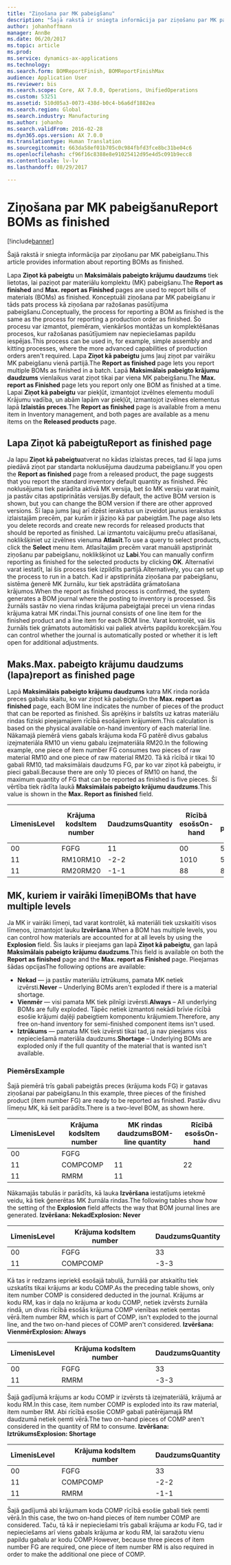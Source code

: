 ```yaml
---
title: "Ziņošana par MK pabeigšanu"
description: "Šajā rakstā ir sniegta informācija par ziņošanu par MK pabeigšanu."
author: johanhoffmann
manager: AnnBe
ms.date: 06/20/2017
ms.topic: article
ms.prod: 
ms.service: dynamics-ax-applications
ms.technology: 
ms.search.form: BOMReportFinish, BOMReportFinishMax
audience: Application User
ms.reviewer: bis
ms.search.scope: Core, AX 7.0.0, Operations, UnifiedOperations
ms.custom: 53251
ms.assetid: 510d05a3-0073-438d-b0c4-b6a6df1882ea
ms.search.region: Global
ms.search.industry: Manufacturing
ms.author: johanho
ms.search.validFrom: 2016-02-28
ms.dyn365.ops.version: AX 7.0.0
ms.translationtype: Human Translation
ms.sourcegitcommit: 663da58ef01b705c0c984fbfd3fce8bc31be04c6
ms.openlocfilehash: cf96f16c8388e8e91025412d95e4d5c091b9ecc8
ms.contentlocale: lv-lv
ms.lasthandoff: 08/29/2017

---
```


# <a name="report-boms-as-finished"></a><span data-ttu-id="a2ce1-103">Ziņošana par MK pabeigšanu</span><span class="sxs-lookup"><span data-stu-id="a2ce1-103">Report BOMs as finished</span></span>

[!include[banner](../includes/banner.md)]


<span data-ttu-id="a2ce1-104">Šajā rakstā ir sniegta informācija par ziņošanu par MK pabeigšanu.</span><span class="sxs-lookup"><span data-stu-id="a2ce1-104">This article provides information about reporting BOMs as finished.</span></span>

<span data-ttu-id="a2ce1-105">Lapa **Ziņot kā pabeigtu** un **Maksimālais pabeigto krājumu daudzums** tiek lietotas, lai paziņot par materiālu komplektu (MK) pabeigšanu.</span><span class="sxs-lookup"><span data-stu-id="a2ce1-105">The **Report as finished** and **Max. report as Finished** pages are used to report bills of materials (BOMs) as finished.</span></span> <span data-ttu-id="a2ce1-106">Konceptuāli ziņošana par MK pabeigšanu ir tāds pats process kā ziņošana par ražošanas pasūtījuma pabeigšanu.</span><span class="sxs-lookup"><span data-stu-id="a2ce1-106">Conceptually, the process for reporting a BOM as finished is the same as the process for reporting a production order as finished.</span></span> <span data-ttu-id="a2ce1-107">Šo procesu var izmantot, piemēram, vienkāršos montāžas un komplektēšanas procesos, kur ražošanas pasūtījumiem nav nepieciešamas papildu iespējas.</span><span class="sxs-lookup"><span data-stu-id="a2ce1-107">This process can be used in, for example, simple assembly and kitting processes, where the more advanced capabilities of production orders aren't required.</span></span> <span data-ttu-id="a2ce1-108">Lapa **Ziņot kā pabeigtu** jums ļauj ziņot par vairāku MK pabeigšanu vienā partijā.</span><span class="sxs-lookup"><span data-stu-id="a2ce1-108">The **Report as finished** page lets you report multiple BOMs as finished in a batch.</span></span> <span data-ttu-id="a2ce1-109">Lapā **Maksimālais pabeigto krājumu daudzums** vienlaikus varat ziņot tikai par viena MK pabeigšanu.</span><span class="sxs-lookup"><span data-stu-id="a2ce1-109">The **Max. report as Finished** page lets you report only one BOM as finished at a time.</span></span> <span data-ttu-id="a2ce1-110">Lapai **Ziņot kā pabeigtu** var piekļūt, izmantojot izvēlnes elementu modulī Krājumu vadība, un abām lapām var piekļūt, izmantojot izvēlnes elementus lapā **Izlaistās preces**.</span><span class="sxs-lookup"><span data-stu-id="a2ce1-110">The **Report as finished** page is available from a menu item in Inventory management, and both pages are available as a menu items on the **Released products** page.</span></span>

## <a name="report-as-finished-page"></a><span data-ttu-id="a2ce1-111">Lapa Ziņot kā pabeigtu</span><span class="sxs-lookup"><span data-stu-id="a2ce1-111">Report as finished page</span></span>
<span data-ttu-id="a2ce1-112">Ja lapu **Ziņot kā pabeigtu**atverat no kādas izlaistas preces, tad šī lapa jums piedāvā ziņot par standarta noklusējuma daudzuma pabeigšanu.</span><span class="sxs-lookup"><span data-stu-id="a2ce1-112">If you open the **Report as finished** page from a released product, the page suggests that you report the standard inventory default quantity as finished.</span></span> <span data-ttu-id="a2ce1-113">Pēc noklusējuma tiek parādīta aktīvā MK versija, bet šo MK versiju varat mainīt, ja pastāv citas apstiprinātās versijas.</span><span class="sxs-lookup"><span data-stu-id="a2ce1-113">By default, the active BOM version is shown, but you can change the BOM version if there are other approved versions.</span></span> <span data-ttu-id="a2ce1-114">Šī lapa jums ļauj arī dzēst ierakstus un izveidot jaunus ierakstus izlaistajām precēm, par kurām ir jāziņo kā par pabeigtām.</span><span class="sxs-lookup"><span data-stu-id="a2ce1-114">The page also lets you delete records and create new records for released products that should be reported as finished.</span></span> <span data-ttu-id="a2ce1-115">Lai izmantotu vaicājumu preču atlasīšanai, noklikšķiniet uz izvēlnes vienuma **Atlasīt**.</span><span class="sxs-lookup"><span data-stu-id="a2ce1-115">To use a query to select products, click the **Select** menu item.</span></span> <span data-ttu-id="a2ce1-116">Atlasītajām precēm varat manuāli apstiprināt ziņošanu par pabeigšanu, noklikšķinot uz **Labi**.</span><span class="sxs-lookup"><span data-stu-id="a2ce1-116">You can manually confirm reporting as finished for the selected products by clicking **OK**.</span></span> <span data-ttu-id="a2ce1-117">Alternatīvi varat iestatīt, lai šis process tiek izpildīts partijā.</span><span class="sxs-lookup"><span data-stu-id="a2ce1-117">Alternatively, you can set up the process to run in a batch.</span></span> <span data-ttu-id="a2ce1-118">Kad ir apstiprināta ziņošana par pabeigšanu, sistēma ģenerē MK žurnālu, kur tiek apstrādāta grāmatošana krājumos.</span><span class="sxs-lookup"><span data-stu-id="a2ce1-118">When the report as finished process is confirmed, the system generates a BOM journal where the posting to inventory is processed.</span></span> <span data-ttu-id="a2ce1-119">Šis žurnāls sastāv no viena rindas krājuma pabeigtajai precei un viena rindas krājuma katrai MK rindai.</span><span class="sxs-lookup"><span data-stu-id="a2ce1-119">This journal consists of one line item for the finished product and a line item for each BOM line.</span></span> <span data-ttu-id="a2ce1-120">Varat kontrolēt, vai šis žurnāls tiek grāmatots automātiski vai paliek atvērts papildu korekcijām.</span><span class="sxs-lookup"><span data-stu-id="a2ce1-120">You can control whether the journal is automatically posted or whether it is left open for additional adjustments.</span></span>

## <a name="max-report-as-finished-page"></a><span data-ttu-id="a2ce1-121">Maks.</span><span class="sxs-lookup"><span data-stu-id="a2ce1-121">Max.</span></span> <span data-ttu-id="a2ce1-122">pabeigto krājumu daudzums (lapa)</span><span class="sxs-lookup"><span data-stu-id="a2ce1-122">report as finished page</span></span>
<span data-ttu-id="a2ce1-123">Lapā **Maksimālais pabeigto krājumu daudzums** katra MK rinda norāda preces gabalu skaitu, ko var ziņot kā pabeigtu.</span><span class="sxs-lookup"><span data-stu-id="a2ce1-123">On the **Max. report as finished** page, each BOM line indicates the number of pieces of the product that can be reported as finished.</span></span> <span data-ttu-id="a2ce1-124">Šis aprēķins ir balstīts uz katras materiālu rindas fiziski pieejamajiem rīcībā esošajiem krājumiem.</span><span class="sxs-lookup"><span data-stu-id="a2ce1-124">This calculation is based on the physical available on-hand inventory of each material line.</span></span> <span data-ttu-id="a2ce1-125">Nākamajā piemērā viens gabals krājuma koda FG patērē divus gabalus izejmateriāla RM10 un vienu gabalu izejmateriāla RM20.</span><span class="sxs-lookup"><span data-stu-id="a2ce1-125">In the following example, one piece of item number FG consumes two pieces of raw material RM10 and one piece of raw material RM20.</span></span> <span data-ttu-id="a2ce1-126">Tā kā rīcībā ir tikai 10 gabali RM10, tad maksimālais daudzums FG, par ko var ziņot kā pabeigtu, ir pieci gabali.</span><span class="sxs-lookup"><span data-stu-id="a2ce1-126">Because there are only 10 pieces of RM10 on hand, the maximum quantity of FG that can be reported as finished is five pieces.</span></span> <span data-ttu-id="a2ce1-127">Šī vērtība tiek rādīta laukā **Maksimālais pabeigto krājumu daudzums**.</span><span class="sxs-lookup"><span data-stu-id="a2ce1-127">This value is shown in the **Max. Report as finished** field.</span></span>

| <span data-ttu-id="a2ce1-128">Līmenis</span><span class="sxs-lookup"><span data-stu-id="a2ce1-128">Level</span></span> | <span data-ttu-id="a2ce1-129">Krājuma kods</span><span class="sxs-lookup"><span data-stu-id="a2ce1-129">Item number</span></span> | <span data-ttu-id="a2ce1-130">Daudzums</span><span class="sxs-lookup"><span data-stu-id="a2ce1-130">Quantity</span></span> | <span data-ttu-id="a2ce1-131">Rīcībā esošs</span><span class="sxs-lookup"><span data-stu-id="a2ce1-131">On-hand</span></span> | <span data-ttu-id="a2ce1-132">Maks.</span><span class="sxs-lookup"><span data-stu-id="a2ce1-132">Max.</span></span> <span data-ttu-id="a2ce1-133">Ziņot kā pabeigtu</span><span class="sxs-lookup"><span data-stu-id="a2ce1-133">Report as finished</span></span> |
|-------|-------------|----------|---------|-------------------------|
| <span data-ttu-id="a2ce1-134">0</span><span class="sxs-lookup"><span data-stu-id="a2ce1-134">0</span></span>     | <span data-ttu-id="a2ce1-135">FG</span><span class="sxs-lookup"><span data-stu-id="a2ce1-135">FG</span></span>          |  <span data-ttu-id="a2ce1-136">1</span><span class="sxs-lookup"><span data-stu-id="a2ce1-136">1</span></span>       | <span data-ttu-id="a2ce1-137">0</span><span class="sxs-lookup"><span data-stu-id="a2ce1-137">0</span></span>       | <span data-ttu-id="a2ce1-138">5</span><span class="sxs-lookup"><span data-stu-id="a2ce1-138">5</span></span>                       |
| <span data-ttu-id="a2ce1-139">1</span><span class="sxs-lookup"><span data-stu-id="a2ce1-139">1</span></span>     | <span data-ttu-id="a2ce1-140">RM10</span><span class="sxs-lookup"><span data-stu-id="a2ce1-140">RM10</span></span>        | <span data-ttu-id="a2ce1-141">-2</span><span class="sxs-lookup"><span data-stu-id="a2ce1-141">-2</span></span>       | <span data-ttu-id="a2ce1-142">10</span><span class="sxs-lookup"><span data-stu-id="a2ce1-142">10</span></span>      | <span data-ttu-id="a2ce1-143">5</span><span class="sxs-lookup"><span data-stu-id="a2ce1-143">5</span></span>                       |
| <span data-ttu-id="a2ce1-144">1</span><span class="sxs-lookup"><span data-stu-id="a2ce1-144">1</span></span>     | <span data-ttu-id="a2ce1-145">RM20</span><span class="sxs-lookup"><span data-stu-id="a2ce1-145">RM20</span></span>        | <span data-ttu-id="a2ce1-146">-1</span><span class="sxs-lookup"><span data-stu-id="a2ce1-146">-1</span></span>       |  <span data-ttu-id="a2ce1-147">8</span><span class="sxs-lookup"><span data-stu-id="a2ce1-147">8</span></span>      | <span data-ttu-id="a2ce1-148">8</span><span class="sxs-lookup"><span data-stu-id="a2ce1-148">8</span></span>                       |

## <a name="boms-that-have-multiple-levels"></a><span data-ttu-id="a2ce1-149">MK, kuriem ir vairāki līmeņi</span><span class="sxs-lookup"><span data-stu-id="a2ce1-149">BOMs that have multiple levels</span></span>
<span data-ttu-id="a2ce1-150">Ja MK ir vairāki līmeņi, tad varat kontrolēt, kā materiāli tiek uzskaitīti visos līmeņos, izmantojot lauku **Izvēršana**.</span><span class="sxs-lookup"><span data-stu-id="a2ce1-150">When a BOM has multiple levels, you can control how materials are accounted for at all levels by using the **Explosion** field.</span></span> <span data-ttu-id="a2ce1-151">Šis lauks ir pieejams gan lapā **Ziņot kā pabeigtu**, gan lapā **Maksimālais pabeigto krājumu daudzums**.</span><span class="sxs-lookup"><span data-stu-id="a2ce1-151">This field is available on both the **Report as finished** page and the **Max. report as Finished** page.</span></span> <span data-ttu-id="a2ce1-152">Pieejamas šādas opcijas</span><span class="sxs-lookup"><span data-stu-id="a2ce1-152">The following options are available:</span></span>

-   <span data-ttu-id="a2ce1-153">**Nekad** — ja pastāv materiālu iztrūkums, pamata MK netiek izvērsti.</span><span class="sxs-lookup"><span data-stu-id="a2ce1-153">**Never** – Underlying BOMs aren't exploded if there is a material shortage.</span></span>
-   <span data-ttu-id="a2ce1-154">**Vienmēr** — visi pamata MK tiek pilnīgi izvērsti.</span><span class="sxs-lookup"><span data-stu-id="a2ce1-154">**Always** – All underlying BOMs are fully exploded.</span></span> <span data-ttu-id="a2ce1-155">Tāpēc netiek izmantoti nekādi brīvie rīcībā esošie krājumi daļēji pabeigtiem komponentu krājumiem.</span><span class="sxs-lookup"><span data-stu-id="a2ce1-155">Therefore, any free on-hand inventory for semi-finished component items isn't used.</span></span>
-   <span data-ttu-id="a2ce1-156">**Iztrūkums** — pamata MK tiek izvērsti tikai tad, ja nav pieejams viss nepieciešamā materiāla daudzums.</span><span class="sxs-lookup"><span data-stu-id="a2ce1-156">**Shortage** – Underlying BOMs are exploded only if the full quantity of the material that is wanted isn't available.</span></span>

### <a name="example"></a><span data-ttu-id="a2ce1-157">Piemērs</span><span class="sxs-lookup"><span data-stu-id="a2ce1-157">Example</span></span>

<span data-ttu-id="a2ce1-158">Šajā piemērā trīs gabali pabeigtās preces (krājuma kods FG) ir gatavas ziņošanai par pabeigšanu.</span><span class="sxs-lookup"><span data-stu-id="a2ce1-158">In this example, three pieces of the finished product (item number FG) are ready to be reported as finished.</span></span> <span data-ttu-id="a2ce1-159">Pastāv divu līmeņu MK, kā šeit parādīts.</span><span class="sxs-lookup"><span data-stu-id="a2ce1-159">There is a two-level BOM, as shown here.</span></span>

| <span data-ttu-id="a2ce1-160">Līmenis</span><span class="sxs-lookup"><span data-stu-id="a2ce1-160">Level</span></span> | <span data-ttu-id="a2ce1-161">Krājuma kods</span><span class="sxs-lookup"><span data-stu-id="a2ce1-161">Item number</span></span> | <span data-ttu-id="a2ce1-162">MK rindas daudzums</span><span class="sxs-lookup"><span data-stu-id="a2ce1-162">BOM-line quantity</span></span> | <span data-ttu-id="a2ce1-163">Rīcībā esošs</span><span class="sxs-lookup"><span data-stu-id="a2ce1-163">On-hand</span></span> |
|-------|-------------|-------------------|---------|
| <span data-ttu-id="a2ce1-164">0</span><span class="sxs-lookup"><span data-stu-id="a2ce1-164">0</span></span>     | <span data-ttu-id="a2ce1-165">FG</span><span class="sxs-lookup"><span data-stu-id="a2ce1-165">FG</span></span>          |                   |         |
| <span data-ttu-id="a2ce1-166">1</span><span class="sxs-lookup"><span data-stu-id="a2ce1-166">1</span></span>     | <span data-ttu-id="a2ce1-167">COMP</span><span class="sxs-lookup"><span data-stu-id="a2ce1-167">COMP</span></span>        | <span data-ttu-id="a2ce1-168">1</span><span class="sxs-lookup"><span data-stu-id="a2ce1-168">1</span></span>                 | <span data-ttu-id="a2ce1-169">2</span><span class="sxs-lookup"><span data-stu-id="a2ce1-169">2</span></span>       |
| <span data-ttu-id="a2ce1-170">1</span><span class="sxs-lookup"><span data-stu-id="a2ce1-170">1</span></span>     | <span data-ttu-id="a2ce1-171">RM</span><span class="sxs-lookup"><span data-stu-id="a2ce1-171">RM</span></span>          | <span data-ttu-id="a2ce1-172">1</span><span class="sxs-lookup"><span data-stu-id="a2ce1-172">1</span></span>                 |         |

<span data-ttu-id="a2ce1-173">Nākamajās tabulās ir parādīts, kā lauka **Izvēršana** iestatījums ietekmē veidu, kā tiek ģenerētas MK žurnāla rindas.</span><span class="sxs-lookup"><span data-stu-id="a2ce1-173">The following tables show how the setting of the **Explosion** field affects the way that BOM journal lines are generated.</span></span> <span data-ttu-id="a2ce1-174">**Izvēršana: Nekad**</span><span class="sxs-lookup"><span data-stu-id="a2ce1-174">**Explosion: Never**</span></span>

| <span data-ttu-id="a2ce1-175">Līmenis</span><span class="sxs-lookup"><span data-stu-id="a2ce1-175">Level</span></span> | <span data-ttu-id="a2ce1-176">Krājuma kods</span><span class="sxs-lookup"><span data-stu-id="a2ce1-176">Item number</span></span> | <span data-ttu-id="a2ce1-177">Daudzums</span><span class="sxs-lookup"><span data-stu-id="a2ce1-177">Quantity</span></span> |
|-------|-------------|----------|
| <span data-ttu-id="a2ce1-178">0</span><span class="sxs-lookup"><span data-stu-id="a2ce1-178">0</span></span>     | <span data-ttu-id="a2ce1-179">FG</span><span class="sxs-lookup"><span data-stu-id="a2ce1-179">FG</span></span>          | <span data-ttu-id="a2ce1-180">3</span><span class="sxs-lookup"><span data-stu-id="a2ce1-180">3</span></span>        |
| <span data-ttu-id="a2ce1-181">1</span><span class="sxs-lookup"><span data-stu-id="a2ce1-181">1</span></span>     | <span data-ttu-id="a2ce1-182">COMP</span><span class="sxs-lookup"><span data-stu-id="a2ce1-182">COMP</span></span>        | <span data-ttu-id="a2ce1-183">-3</span><span class="sxs-lookup"><span data-stu-id="a2ce1-183">-3</span></span>       |

<span data-ttu-id="a2ce1-184">Kā tas ir redzams iepriekš esošajā tabulā, žurnālā par atskaitītu tiek uzskatīts tikai krājums ar kodu COMP.</span><span class="sxs-lookup"><span data-stu-id="a2ce1-184">As the preceding table shows, only item number COMP is considered deducted in the journal.</span></span> <span data-ttu-id="a2ce1-185">Krājums ar kodu RM, kas ir daļa no krājuma ar kodu COMP, netiek izvērsts žurnāla rindā, un divas rīcībā esošās krājuma COMP vienības netiek ņemtas vērā.</span><span class="sxs-lookup"><span data-stu-id="a2ce1-185">Item number RM, which is part of COMP, isn't exploded to the journal line, and the two on-hand pieces of COMP aren't considered.</span></span> <span data-ttu-id="a2ce1-186">**Izvēršana: Vienmēr**</span><span class="sxs-lookup"><span data-stu-id="a2ce1-186">**Explosion: Always**</span></span>

| <span data-ttu-id="a2ce1-187">Līmenis</span><span class="sxs-lookup"><span data-stu-id="a2ce1-187">Level</span></span> | <span data-ttu-id="a2ce1-188">Krājuma kods</span><span class="sxs-lookup"><span data-stu-id="a2ce1-188">Item number</span></span> | <span data-ttu-id="a2ce1-189">Daudzums</span><span class="sxs-lookup"><span data-stu-id="a2ce1-189">Quantity</span></span> |
|-------|-------------|----------|
| <span data-ttu-id="a2ce1-190">0</span><span class="sxs-lookup"><span data-stu-id="a2ce1-190">0</span></span>     | <span data-ttu-id="a2ce1-191">FG</span><span class="sxs-lookup"><span data-stu-id="a2ce1-191">FG</span></span>          | <span data-ttu-id="a2ce1-192">3</span><span class="sxs-lookup"><span data-stu-id="a2ce1-192">3</span></span>        |
| <span data-ttu-id="a2ce1-193">1</span><span class="sxs-lookup"><span data-stu-id="a2ce1-193">1</span></span>     | <span data-ttu-id="a2ce1-194">RM</span><span class="sxs-lookup"><span data-stu-id="a2ce1-194">RM</span></span>          | <span data-ttu-id="a2ce1-195">-3</span><span class="sxs-lookup"><span data-stu-id="a2ce1-195">-3</span></span>       |

<span data-ttu-id="a2ce1-196">Šajā gadījumā krājums ar kodu COMP ir izvērsts tā izejmateriālā, krājumā ar kodu RM.</span><span class="sxs-lookup"><span data-stu-id="a2ce1-196">In this case, item number COMP is exploded into its raw material, item number RM.</span></span> <span data-ttu-id="a2ce1-197">Abi rīcībā esošie COMP gabali patērējamajā RM daudzumā netiek ņemti vērā.</span><span class="sxs-lookup"><span data-stu-id="a2ce1-197">The two on-hand pieces of COMP aren't considered in the quantity of RM to consume.</span></span> <span data-ttu-id="a2ce1-198">**Izvēršana: Iztrūkums**</span><span class="sxs-lookup"><span data-stu-id="a2ce1-198">**Explosion: Shortage**</span></span>

| <span data-ttu-id="a2ce1-199">Līmenis</span><span class="sxs-lookup"><span data-stu-id="a2ce1-199">Level</span></span> | <span data-ttu-id="a2ce1-200">Krājuma kods</span><span class="sxs-lookup"><span data-stu-id="a2ce1-200">Item number</span></span> | <span data-ttu-id="a2ce1-201">Daudzums</span><span class="sxs-lookup"><span data-stu-id="a2ce1-201">Quantity</span></span> |
|-------|-------------|----------|
| <span data-ttu-id="a2ce1-202">0</span><span class="sxs-lookup"><span data-stu-id="a2ce1-202">0</span></span>     | <span data-ttu-id="a2ce1-203">FG</span><span class="sxs-lookup"><span data-stu-id="a2ce1-203">FG</span></span>          | <span data-ttu-id="a2ce1-204">3</span><span class="sxs-lookup"><span data-stu-id="a2ce1-204">3</span></span>        |
| <span data-ttu-id="a2ce1-205">1</span><span class="sxs-lookup"><span data-stu-id="a2ce1-205">1</span></span>     | <span data-ttu-id="a2ce1-206">COMP</span><span class="sxs-lookup"><span data-stu-id="a2ce1-206">COMP</span></span>        | <span data-ttu-id="a2ce1-207">-2</span><span class="sxs-lookup"><span data-stu-id="a2ce1-207">-2</span></span>       |
| <span data-ttu-id="a2ce1-208">1</span><span class="sxs-lookup"><span data-stu-id="a2ce1-208">1</span></span>     | <span data-ttu-id="a2ce1-209">RM</span><span class="sxs-lookup"><span data-stu-id="a2ce1-209">RM</span></span>          | <span data-ttu-id="a2ce1-210">-1</span><span class="sxs-lookup"><span data-stu-id="a2ce1-210">-1</span></span>       |

<span data-ttu-id="a2ce1-211">Šajā gadījumā abi krājumam koda COMP rīcībā esošie gabali tiek ņemti vērā.</span><span class="sxs-lookup"><span data-stu-id="a2ce1-211">In this case, the two on-hand pieces of item number COMP are considered.</span></span> <span data-ttu-id="a2ce1-212">Taču, tā kā ir nepieciešami trīs gabali krājuma ar kodu FG, tad ir nepieciešams arī viens gabals krājuma ar kodu RM, lai saražotu vienu papildu gabalu ar kodu COMP.</span><span class="sxs-lookup"><span data-stu-id="a2ce1-212">However, because three pieces of item number FG are required, one piece of item number RM is also required in order to make the additional one piece of COMP.</span></span>




